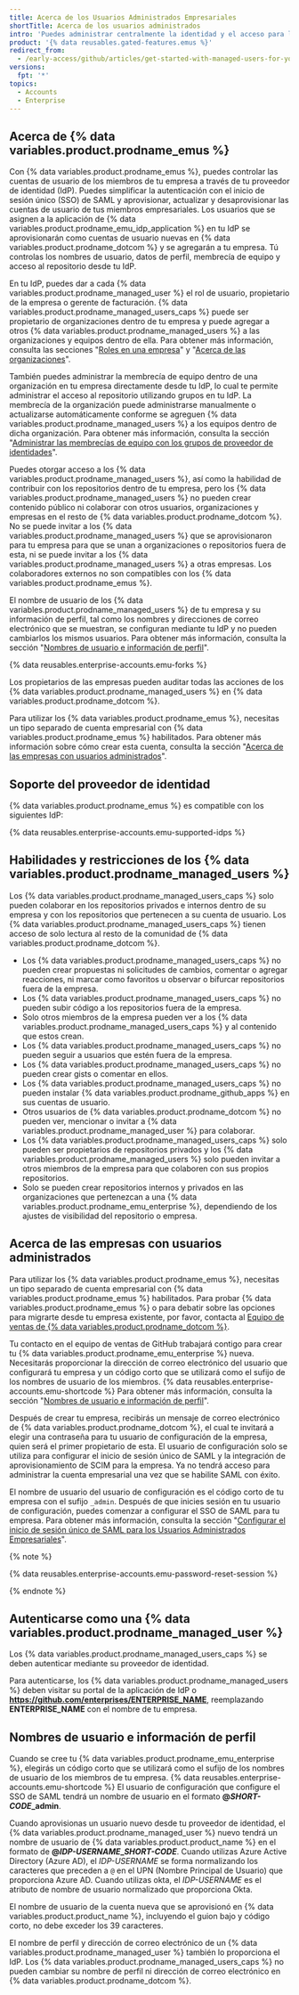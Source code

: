 ```yaml
---
title: Acerca de los Usuarios Administrados Empresariales
shortTitle: Acerca de los usuarios administrados
intro: 'Puedes administrar centralmente la identidad y el acceso para los miembros de tu empresa en {% data variables.product.prodname_dotcom %} desde tu proveedor de identidad.'
product: '{% data reusables.gated-features.emus %}'
redirect_from:
  - /early-access/github/articles/get-started-with-managed-users-for-your-enterprise
versions:
  fpt: '*'
topics:
  - Accounts
  - Enterprise
---
```


## Acerca de {% data variables.product.prodname_emus %}

Con {% data variables.product.prodname_emus %}, puedes controlar las cuentas de usuario de los miembros de tu empresa a través de tu proveedor de identidad (IdP). Puedes simplificar la autenticación con el inicio de sesión único (SSO) de SAML y aprovisionar, actualizar y desaprovisionar las cuentas de usuario de tus miembros empresariales. Los usuarios que se asignen a la aplicación de {% data variables.product.prodname_emu_idp_application %} en tu IdP se aprovisionarán como cuentas de usuario nuevas en {% data variables.product.prodname_dotcom %} y se agregarán a tu empresa. Tú controlas los nombres de usuario, datos de perfil, membrecía de equipo y acceso al repositorio desde tu IdP.

En tu IdP, puedes dar a cada {% data variables.product.prodname_managed_user %} el rol de usuario, propietario de la empresa o gerente de facturación. {% data variables.product.prodname_managed_users_caps %} puede ser propietario de organizaciones dentro de tu empresa y puede agregar a otros {% data variables.product.prodname_managed_users %} a las organizaciones y equipos dentro de ella. Para obtener más información, consulta las secciones "[Roles en una empresa](/github/setting-up-and-managing-your-enterprise/managing-users-in-your-enterprise/roles-in-an-enterprise)" y "[Acerca de las organizaciones](/organizations/collaborating-with-groups-in-organizations/about-organizations)".

También puedes administrar la membrecía de equipo dentro de una organización en tu empresa directamente desde tu IdP, lo cual te permite administrar el acceso al repositorio utilizando grupos en tu IdP. La membrecía de la organización puede administrarse manualmente o actualizarse automáticamente conforme se agreguen {% data variables.product.prodname_managed_users %} a los equipos dentro de dicha organización. Para obtener más información, consulta la sección "[Administrar las membrecías de equipo con los grupos de proveedor de identidades](/github/setting-up-and-managing-your-enterprise/managing-your-enterprise-users-with-your-identity-provider/managing-team-memberships-with-identity-provider-groups)".

Puedes otorgar acceso a los {% data variables.product.prodname_managed_users %}, así como la habilidad de contribuir con los repositorios dentro de tu empresa, pero los {% data variables.product.prodname_managed_users %} no pueden crear contenido público ni colaborar con otros usuarios, organizaciones y empresas en el resto de {% data variables.product.prodname_dotcom %}. No se puede invitar a los {% data variables.product.prodname_managed_users %} que se aprovisionaron para tu empresa para que se unan a organizaciones o repositorios fuera de esta, ni se puede invitar a los {% data variables.product.prodname_managed_users %} a otras empresas. Los colaboradores externos no son compatibles con los {% data variables.product.prodname_emus %}.

El nombre de usuario de los {% data variables.product.prodname_managed_users %} de tu empresa y su información de perfil, tal como los nombres y direcciones de correo electrónico que se muestran, se configuran mediante tu IdP y no pueden cambiarlos los mismos usuarios. Para obtener más información, consulta la sección "[Nombres de usuario e información de perfil](#usernames-and-profile-information)".

{% data reusables.enterprise-accounts.emu-forks %}

Los propietarios de las empresas pueden auditar todas las acciones de los {% data variables.product.prodname_managed_users %} en {% data variables.product.prodname_dotcom %}.

Para utilizar los {% data variables.product.prodname_emus %}, necesitas un tipo separado de cuenta empresarial con {% data variables.product.prodname_emus %} habilitados. Para obtener más información sobre cómo crear esta cuenta, consulta la sección "[Acerca de las empresas con usuarios administrados](#about-enterprises-with-managed-users)".


## Soporte del proveedor de identidad

{% data variables.product.prodname_emus %} es compatible con los siguientes IdP:

{% data reusables.enterprise-accounts.emu-supported-idps %}

## Habilidades y restricciones de los {% data variables.product.prodname_managed_users %}

Los {% data variables.product.prodname_managed_users_caps %} solo pueden colaborar en los repositorios privados e internos dentro de su empresa y con los repositorios que pertenecen a su cuenta de usuario. Los {% data variables.product.prodname_managed_users_caps %} tienen acceso de solo lectura al resto de la comunidad de {% data variables.product.prodname_dotcom %}.

* Los {% data variables.product.prodname_managed_users_caps %} no pueden crear propuestas ni solicitudes de cambios, comentar o agregar reacciones, ni marcar como favoritos u observar o bifurcar repositorios fuera de la empresa.
* Los {% data variables.product.prodname_managed_users_caps %} no pueden subir código a los repositorios fuera de la empresa.
* Solo otros miembros de la empresa pueden ver a los {% data variables.product.prodname_managed_users_caps %} y al contenido que estos crean.
* Los {% data variables.product.prodname_managed_users_caps %} no pueden seguir a usuarios que estén fuera de la empresa.
* Los {% data variables.product.prodname_managed_users_caps %} no pueden crear gists o comentar en ellos.
* Los {% data variables.product.prodname_managed_users_caps %} no pueden instalar {% data variables.product.prodname_github_apps %} en sus cuentas de usuario.
* Otros usuarios de {% data variables.product.prodname_dotcom %} no pueden ver, mencionar o invitar a {% data variables.product.prodname_managed_user %} para colaborar.
* Los {% data variables.product.prodname_managed_users_caps %} solo pueden ser propietarios de repositorios privados y los {% data variables.product.prodname_managed_users %} solo pueden invitar a otros miembros de la empresa para que colaboren con sus propios repositorios.
* Solo se pueden crear repositorios internos y privados en las organizaciones que pertenezcan a una {% data variables.product.prodname_emu_enterprise %}, dependiendo de los ajustes de visibilidad del repositorio o empresa.

## Acerca de las empresas con usuarios administrados

Para utilizar los {% data variables.product.prodname_emus %}, necesitas un tipo separado de cuenta empresarial con {% data variables.product.prodname_emus %} habilitados. Para probar {% data variables.product.prodname_emus %} o para debatir sobre las opciones para migrarte desde tu empresa existente, por favor, contacta al [Equipo de ventas de {% data variables.product.prodname_dotcom %}](https://enterprise.github.com/contact).

Tu contacto en el equipo de ventas de GitHub trabajará contigo para crear tu {% data variables.product.prodname_emu_enterprise %} nueva. Necesitarás proporcionar la dirección de correo electrónico del usuario que configurará tu empresa y un código corto que se utilizará como el sufijo de los nombres de usuario de los miembros. {% data reusables.enterprise-accounts.emu-shortcode %} Para obtener más información, consulta la sección "[Nombres de usuario e información de perfil](#usernames-and-profile-information)".

Después de crear tu empresa, recibirás un mensaje de correo electrónico de {% data variables.product.prodname_dotcom %}, el cual te invitará a elegir una contraseña para tu usuario de configuración de la empresa, quien será el primer propietario de esta. El usuario de configuración solo se utiliza para configurar el inicio de sesión único de SAML y la integración de aprovisionamiento de SCIM para la empresa. Ya no tendrá acceso para administrar la cuenta empresarial una vez que se habilite SAML con éxito.

El nombre de usuario del usuario de configuración es el código corto de tu empresa con el sufijo `_admin`. Después de que inicies sesión en tu usuario de configuración, puedes comenzar a configurar el SSO de SAML para tu empresa. Para obtener más información, consulta la sección "[Configurar el inicio de sesión único de SAML para los Usuarios Administrados Empresariales](/github/setting-up-and-managing-your-enterprise/managing-your-enterprise-users-with-your-identity-provider/configuring-saml-single-sign-on-for-enterprise-managed-users)".

{% note %}

{% data reusables.enterprise-accounts.emu-password-reset-session %}

{% endnote %}

## Autenticarse como una {% data variables.product.prodname_managed_user %}

Los {% data variables.product.prodname_managed_users_caps %} se deben autenticar mediante su proveedor de identidad.

Para autenticarse, los {% data variables.product.prodname_managed_users %} deben visitar su portal de la aplicación de IdP o **https://github.com/enterprises/ENTERPRISE_NAME**, reemplazando **ENTERPRISE_NAME** con el nombre de tu empresa.

## Nombres de usuario e información de perfil

Cuando se cree tu {% data variables.product.prodname_emu_enterprise %}, elegirás un código corto que se utilizará como el sufijo de los nombres de usuario de los miembros de tu empresa. {% data reusables.enterprise-accounts.emu-shortcode %} El usuario de configuración que configure el SSO de SAML tendrá un nombre de usuario en el formato **@<em>SHORT-CODE</em>_admin**.

Cuando aprovisionas un usuario nuevo desde tu proveedor de identidad, el {% data variables.product.prodname_managed_user %} nuevo tendrá un nombre de usuario de {% data variables.product.product_name %} en el formato de **@<em>IDP-USERNAME</em>_<em>SHORT-CODE</em>**. Cuando utilizas Azure Active Directory (Azure AD), el _IDP-USERNAME_ se forma normalizando los caracteres que preceden a `@` en el UPN (Nombre Principal de Usuario) que proporciona Azure AD. Cuando utilizas okta, el _IDP-USERNAME_ es el atributo de nombre de usuario normalizado que proporciona Okta.

El nombre de usuario de la cuenta nueva que se aprovisionó en {% data variables.product.product_name %}, incluyendo el guion bajo y código corto, no debe exceder los 39 caracteres.

El nombre de perfil y dirección de correo electrónico de un {% data variables.product.prodname_managed_user %} también lo proporciona el IdP. Los {% data variables.product.prodname_managed_users_caps %} no pueden cambiar su nombre de perfil ni dirección de correo electrónico en {% data variables.product.prodname_dotcom %}.
